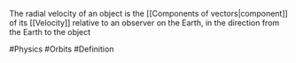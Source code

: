 The radial velocity of an object is the [[Components of vectors|component]] of its [[Velocity]] relative to an observer on the Earth, in the direction from the Earth to the object

#Physics #Orbits #Definition 